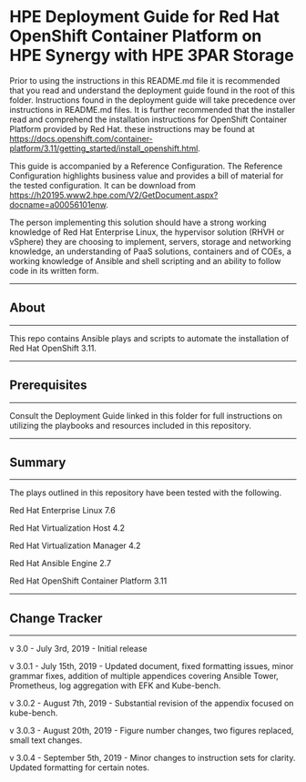 # HPE Deployment Guide for Red Hat OpenShift Container Platform on HPE Synergy with HPE 3PAR Storage

Prior to using the instructions in this README.md file it is recommended that you read and understand the deployment guide found in the root of this folder. Instructions found in the deployment guide will take precedence over instructions in README.md files. It is further recommended that the installer read and comprehend the installation instructions for OpenShift Container Platform provided by Red Hat. these instructions may be found at https://docs.openshift.com/container-platform/3.11/getting_started/install_openshift.html.

This guide is accompanied by a Reference Configuration. The Reference Configuration highlights business value and provides a bill of material for the tested configuration. It can be download from https://h20195.www2.hpe.com/V2/GetDocument.aspx?docname=a00056101enw.

The person implementing this solution should have a strong working knowledge of Red Hat Enterprise Linux, the hypervisor solution (RHVH or vSphere) they are choosing to implement, servers, storage and networking knowledge, an understanding of PaaS solutions, containers and of COEs, a working knowledge of Ansible and shell scripting and an ability to follow code in its written form. 

________________________________________
## About ##
________________________________________

This repo contains Ansible plays and scripts to automate the installation of Red Hat OpenShift 3.11.

________________________________________
## Prerequisites ##
________________________________________

Consult the Deployment Guide linked in this folder for full instructions on utilizing the playbooks and resources included in this repository.

________________________________________
## Summary ##
________________________________________
The plays outlined in this repository have been tested with the following.

Red Hat Enterprise Linux 7.6

Red Hat Virtualization Host 4.2

Red Hat Virtualization Manager 4.2

Red Hat Ansible Engine 2.7

Red Hat OpenShift Container Platform 3.11

________________________________________
## Change Tracker ##
________________________________________
v 3.0 - July 3rd, 2019 - Initial release

v 3.0.1 - July 15th, 2019 - Updated document, fixed formatting issues, minor grammar fixes, addition of multiple appendices covering Ansible Tower, Prometheus, log aggregation with EFK and Kube-bench.

v 3.0.2 - August 7th, 2019 - Substantial revision of the appendix focused on kube-bench.

v 3.0.3 - August 20th, 2019 - Figure number changes, two figures replaced, small text changes.

v 3.0.4 - September 5th, 2019 - Minor changes to instruction sets for clarity. Updated formatting for certain notes.
